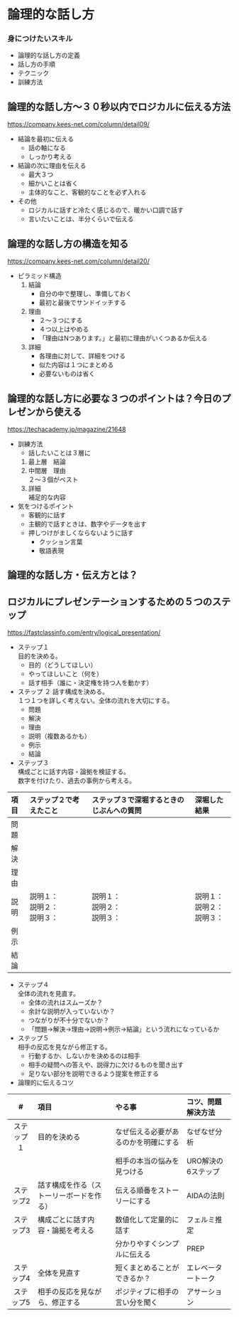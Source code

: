 # 論理的な話し方
### 身につけたいスキル
- 論理的な話し方の定義
- 話し方の手順
- テクニック
- 訓練方法

## 論理的な話し方～３０秒以内でロジカルに伝える方法
https://company.kees-net.com/column/detail09/

- 結論を最初に伝える
    - 話の軸になる
    - しっかり考える
- 結論の次に理由を伝える
    - 最大３つ
    - 細かいことは省く
    - 主体的なこと、客観的なことを必ず入れる
- その他
    - ロジカルに話すと冷たく感じるので、暖かい口調で話す
    - 言いたいことは、半分くらいで伝える  

## 論理的な話し方の構造を知る
https://company.kees-net.com/column/detail20/

- ピラミッド構造
    1. 結論
        - 自分の中で整理し、準備しておく
        - 最初と最後でサンドイッチする
    1. 理由
        - ２～３つにする
        - ４つ以上はやめる
        - 「理由はNつあります。」と最初に理由がいくつあるか伝える
    1. 詳細
        - 各理由に対して、詳細をつける
        - 似た内容は１つにまとめる
        - 必要ないものは省く  

## 論理的な話し方に必要な３つのポイントは？今日のプレゼンから使える
https://techacademy.jp/magazine/21648

- 訓練方法
    - 話したいことは３層に
    1. 最上層　結論
    1.  中間層　理由  
    ２～３個がベスト
    1.  詳細  
    補足的な内容
- 気をつけるポイント
    - 客観的に話す
    - 主観的で話すときは、数字やデータを出す
    - 押しつけがましくならないように話す
        - クッション言葉
        - 敬語表現  

## 論理的な話し方・伝え方とは？
## ロジカルにプレゼンテーションするための５つのステップ
https://fastclassinfo.com/entry/logical_presentation/

- ステップ１  
目的を決める。
    - 目的（どうしてほしい）
    - やってほしいこと（何を）
    - 話す相手（誰に・決定権を持つ人を動かす）
- ステップ ２
話す構成を決める。  
１つ１つを詳しく考えない。全体の流れを大切にする。
    - 問題
    - 解決
    - 理由
    - 説明（複数あるかも）
    - 例示
    - 結論
- ステップ３  
構成ごとに話す内容・論拠を検証する。  
数字を付けたり、過去の事例から考える。  

|項目|ステップ２で考えたこと|ステップ３で深堀するときのじぶんへの質問|深堀した結果|
|:--|:--|:----|:--|
|問題||||
|解決||||
|理由||||
|説明|説明１：<br>説明２：<br>説明３：|説明１：<br>説明２：<br>説明３：|説明１：<br>説明２：<br>説明３：|
|例示||||
|結論||||

- ステップ４  
全体の流れを見直す。
    - 全体の流れはスムーズか？
    - 余計な説明が入っていないか？
    - つながりが不十分でないか？
    - 「問題→解決→理由→説明→例示→結論」という流れになっているか
- ステップ５  
相手の反応を見ながら修正する。
    - 行動するか、しないかを決めるのは相手
    - 相手の疑問への答えや、説得力に欠けるものを聞き出す
    - 足りない部分を説明できるよう提案を修正する
- 論理的に伝えるコツ

|#|項目|やる事|コツ、問題解決方法|
|:-----:|:--|:----|:----|
|ステップ１|目的を決める|なぜ伝える必要があるのかを明確にする|なぜなぜ分析|
|||相手の本当の悩みを見つける|URO解決の6ステップ|
|ステップ2|話す構成を作る（ストーリーボードを作る）|伝える順番をストーリーにする|AIDAの法則|
|ステップ3|構成ごとに話す内容・論拠を考える|数値化して定量的に話す|フェルミ推定|
|||分かりやすくシンプルに伝える|PREP|
|ステップ4|全体を見直す|短くまとめることができるか？|エレベータートーク|
|ステップ5|相手の反応を見ながら、修正する|ポジティブに相手の言い分を聞く|アサーション|


